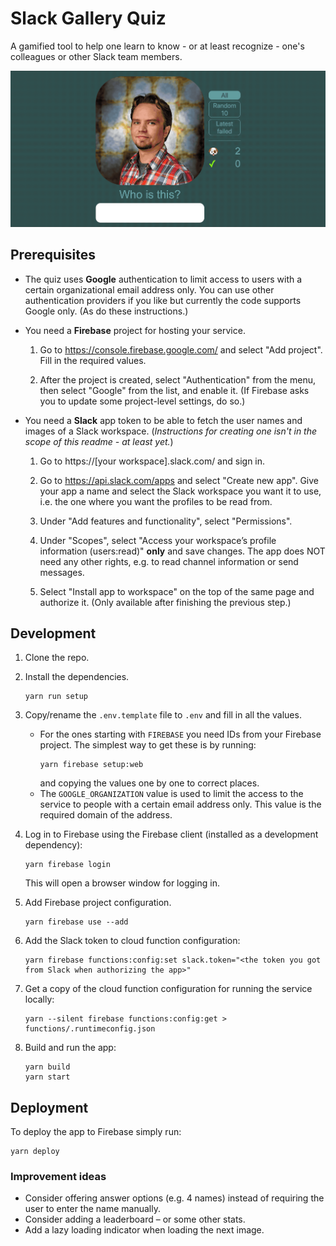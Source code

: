 # Slack Gallery Quiz

A gamified tool to help one learn to know - or at least recognize - one's colleagues or other Slack team members.

![Video of the quiz in action](./SlackGalleryQuiz.gif)

## Prerequisites

- The quiz uses **Google** authentication to limit access to users with a certain organizational email address only. You can use other authentication providers if you like but currently the code supports Google only. (As do these instructions.) 

- You need a **Firebase** project for hosting your service.

  1. Go to https://console.firebase.google.com/ and select "Add project". Fill in the required values.

  1. After the project is created, select "Authentication" from the menu, then select "Google" from the list, and enable it. (If Firebase asks you to update some project-level settings, do so.)

- You need a **Slack** app token to be able to fetch the user names and images of a Slack workspace. (_Instructions for creating one isn't in the scope of this readme - at least yet._)

  1. Go to https://[your workspace].slack.com/ and sign in.

  1. Go to https://api.slack.com/apps and select "Create new app". Give your app a name and select the Slack workspace you want it to use, i.e. the one where you want the profiles to be read from.

  1. Under "Add features and functionality", select "Permissions".

  1. Under "Scopes", select "Access your workspace’s profile information (users:read)" **only** and save changes. The app does NOT need any other rights, e.g. to read channel information or send messages. 

  1. Select "Install app to workspace" on the top of the same page and authorize it. (Only available after finishing the previous step.)

## Development

1. Clone the repo.

1. Install the dependencies.
   ```
   yarn run setup
   ```
   
1. Copy/rename the `.env.template` file to `.env` and fill in all the values.
   - For the ones starting with `FIREBASE` you need IDs from your Firebase project. The simplest way to get these is by running:
     ```
     yarn firebase setup:web
     ```
     and copying the values one by one to correct places. 
   - The `GOOGLE_ORGANIZATION` value is used to limit the access to the service to people with a certain email address only. This value is the required domain of the address. 

1. Log in to Firebase using the Firebase client (installed as a development dependency):
   ```
   yarn firebase login
   ```
   This will open a browser window for logging in.

1. Add Firebase project configuration.
   
   ```
   yarn firebase use --add
   ```   

1. Add the Slack token to cloud function configuration:
   ```
   yarn firebase functions:config:set slack.token="<the token you got from Slack when authorizing the app>"
   ```

1. Get a copy of the cloud function configuration for running the service locally:
   ```
   yarn --silent firebase functions:config:get > functions/.runtimeconfig.json
   ```

1. Build and run the app:
   ```
   yarn build
   yarn start
   ```
## Deployment

To deploy the app to Firebase simply run:
```
yarn deploy
```

### Improvement ideas

- Consider offering answer options (e.g. 4 names) instead of requiring the user to enter the name manually.
- Consider adding a leaderboard – or some other stats.
- Add a lazy loading indicator when loading the next image. 